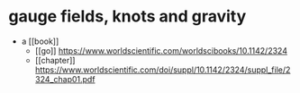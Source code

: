 # gauge fields, knots and gravity

- a [[book]]
  - [[go]] https://www.worldscientific.com/worldscibooks/10.1142/2324
  - [[chapter]] https://www.worldscientific.com/doi/suppl/10.1142/2324/suppl_file/2324_chap01.pdf

